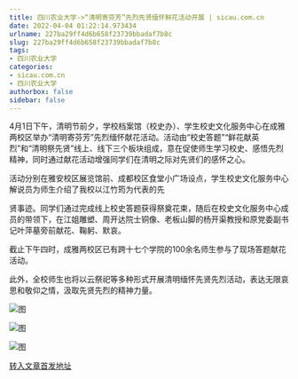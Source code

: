 ```yaml
---
title: 四川农业大学->“清明寄芬芳”先烈先贤缅怀鲜花活动开展 | sicau.com.cn
date: 2022-04-04 01:22:14.973434
urlname: 227ba29ff4d6b658f23739bbadaf7b8c
slug: 227ba29ff4d6b658f23739bbadaf7b8c
tags: 
- 四川农业大学
categories:
- sicau.com.cn
- 四川农业大学
authorbox: false
sidebar: false
---
```

4月1日下午，清明节前夕，学校档案馆（校史办）、学生校史文化服务中心在成雅两校区举办“清明寄芬芳”先烈缅怀献花活动。活动由“校史答题”“鲜花献英烈”和“清明祭先贤”线上、线下三个板块组成，意在促使师生学习校史、感悟先烈精神，同时通过献花活动增强同学们在清明之际对先贤们的感怀之心。  

活动分别在雅安校区展览馆前、成都校区食堂小广场设点，学生校史文化服务中心解说员为师生介绍了我校以江竹筠为代表的先
<!--more-->
贤事迹。同学们通过完成线上校史答题获得祭奠花束，随后在校史文化服务中心成员的带领下，在江姐雕塑、周开达院士铜像、老板山脚的杨开渠教授和原党委副书记叶萍墓旁前献花、鞠躬、默哀。

截止下午四时，成雅两校区已有跨十七个学院的100余名师生参与了现场答题献花活动。

此外，全校师生也将以云祭祀等多种形式开展清明缅怀先贤先烈活动，表达无限哀思和敬仰之情，汲取先贤先烈的精神力量。

![图](https://news.sicau.edu.cn/__local/1/A7/AC/F03F235556DF9AD80C1A9A11612_961019C1_3487F.png)

![图](https://news.sicau.edu.cn/__local/4/D2/4C/FE5791493588E35C611153020C8_D5A231D3_281E5.png)

![图](https://news.sicau.edu.cn/__local/3/03/E3/02609DA2CFB98FCA5A50196612E_3ACFFF1F_FF207.png)

[转入文章首发地址](https://news.sicau.edu.cn/info/1078/67195.htm)